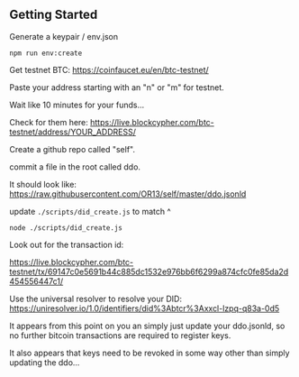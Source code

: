 ## Getting Started

Generate a keypair / env.json

```
npm run env:create
```

Get testnet BTC: https://coinfaucet.eu/en/btc-testnet/

Paste your address starting with an "n" or "m" for testnet.

Wait like 10 minutes for your funds...

Check for them here: https://live.blockcypher.com/btc-testnet/address/YOUR_ADDRESS/

Create a github repo called "self".

commit a file in the root called ddo.

It should look like: https://raw.githubusercontent.com/OR13/self/master/ddo.jsonld

update `./scripts/did_create.js` to match ^

`node ./scripts/did_create.js`

Look out for the transaction id:

https://live.blockcypher.com/btc-testnet/tx/69147c0e5691b44c885dc1532e976bb6f6299a874cfc0fe85da2d454556447c1/

Use the universal resolver to resolve your DID: https://uniresolver.io/1.0/identifiers/did%3Abtcr%3Axxcl-lzpq-q83a-0d5

It appears from this point on you an simply just update your ddo.jsonld, so no further bitcoin transactions are required to register keys.

It also appears that keys need to be revoked in some way other than simply updating the ddo...
